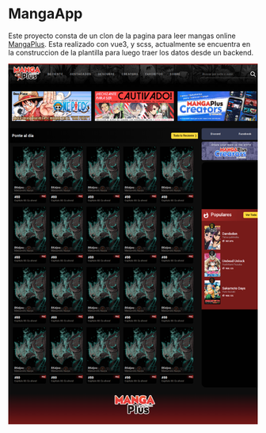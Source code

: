 # MangaApp 
Este proyecto consta de un clon de la pagina para leer mangas online <a href="https://mangaplus.shueisha.co.jp/updates">MangaPlus</a>.
Esta realizado con vue3, y scss, actualmente se encuentra en la construccion de la plantilla para luego traer los datos desde un backend.

<img src="./public/screenshot.png" alt="screenshot">
